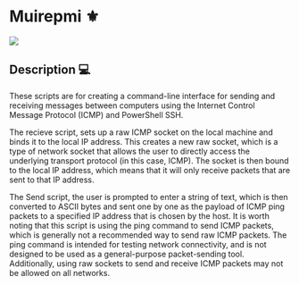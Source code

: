 # Muirepmi ⚜️
![](https://img.shields.io/badge/Muriepmi-_Made_By_Jh1sc-blue?style=for-the-badge)
## Description 💻
These scripts are for creating a command-line interface for sending and receiving messages between computers using the Internet Control Message Protocol (ICMP) and PowerShell SSH.




The recieve script, sets up a raw ICMP socket on the local machine and binds it to the local IP address. This creates a new raw socket, which is a type of network socket that allows the user to directly access the underlying transport protocol (in this case, ICMP). The socket is then bound to the local IP address, which means that it will only receive packets that are sent to that IP address. 

The Send script, the user is prompted to enter a string of text, which is then converted to ASCII bytes and sent one by one as the payload of ICMP ping packets to a specified IP address that is chosen by the host. It is worth noting that this script is using the ping command to send ICMP packets, which is generally not a recommended way to send raw ICMP packets. The ping command is intended for testing network connectivity, and is not designed to be used as a general-purpose packet-sending tool. Additionally, using raw sockets to send and receive ICMP packets may not be allowed on all networks.





